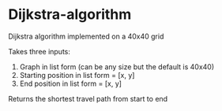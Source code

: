 # Dijkstra-algorithm
Dijkstra algorithm implemented on a 40x40 grid

Takes three inputs:
1. Graph in list form (can be any size but the default is 40x40)
2. Starting position in list form = [x, y]
3. End position in list form = [x, y]

Returns the shortest travel path from start to end

